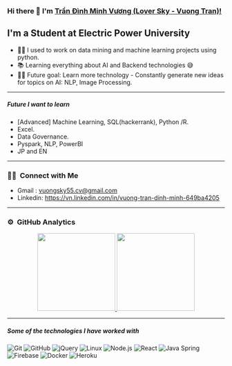 ### Hi there 👋 I'm [Trần Đình Minh Vương (Lover Sky - Vuong Tran)!](https://github.com/loversky01/loversky01/)

## I'm a Student at Electric Power University

- 👨‍💻 I used to work on data mining and machine learning projects using python.
- 📚 Learning everything about AI and Backend technologies 😅
- 💪🏼 Future goal: Learn more technology - Constantly generate new ideas for topics on AI: NLP, Image Processing.

---
##### Future I want to learn
- [Advanced] Machine Learning, SQL(hackerrank), Python /R.
- Excel.
- Data Governance.
- Pyspark, NLP, PowerBI
- JP and EN

---
### 🤝🏻 &nbsp;Connect with Me
- Gmail : vuongsky55.cv@gmail.com
- Linkedin: https://vn.linkedin.com/in/vuong-tran-dinh-minh-649ba4205

---
### ⚙️ &nbsp;GitHub Analytics

<p align="center">
<a href="https://github.com/azizovrafael">
  <img height="180em" src="https://github-readme-stats-eight-theta.vercel.app/api?username=loversky01&show_icons=true&theme=algolia&include_all_commits=true&count_private=true"/>
  <img height="180em" src="https://github-readme-stats-eight-theta.vercel.app/api/top-langs/?username=loversky01&layout=compact&langs_count=8&theme=algolia&include_all_commits=true&count_private=true"/>
</a>
</p>

---
##### Some of the technologies I have worked with

![Git](https://img.shields.io/badge/-Git-222222?style=flat&logo=git&logoColor=F05032)
![GitHub](https://img.shields.io/badge/-GitHub-222222?style=flat&logo=github&logoColor=181717)
![jQuery](https://img.shields.io/badge/-jQuery-222222?style=flat&logo=jQuery&logoColor=0769AD)
![Linux](https://img.shields.io/badge/-Linux-222222?style=flat&logo=linux&logoColor=FCC624)
![Node.js](https://img.shields.io/badge/-Node.js-222222?style=flat&logo=node.js&logoColor=339933)
![React](https://img.shields.io/badge/-React-222222?style=flat&logo=React&logoColor=61DAFB)
![Java Spring](https://img.shields.io/badge/-Spring-222222?style=flat&logo=spring&logoColor=6DB33F)
![Firebase](https://img.shields.io/badge/Firebase-222222?style=flat-square&logo=firebase)
![Docker](https://img.shields.io/badge/-Docker-black?style=flat-square&logo=docker)
![Heroku](https://img.shields.io/badge/-Heroku-222222?style=flat-square&logo=heroku)
<br/>
